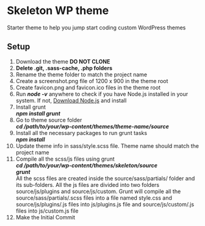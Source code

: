 # Skeleton WP theme
Starter theme to help you jump start coding custom WordPress themes

## Setup
1. Download the theme **DO NOT CLONE**
1. **Delete .git, .sass-cache, .php folders**
2. Rename the theme folder to match the project name
3. Create a screenshot.png file of 1200 x 900 in the theme root
4. Create favicon.png and favicon.ico files in the theme root
5. Run ***node -v*** anywhere to check if you have Node.js installed in your system. If not, [Download Node.js](https://nodejs.org/en/) and install
6. Install grunt <br> ***npm install grunt***
7. Go to theme source folder <br> ***cd /path/to/your/wp-content/themes/theme-name/source***
8. Install all the necessary packages to run grunt tasks <br> ***npm install***
9. Update theme info in sass/style.scss file. Theme name should match the project name
10. Compile all the scss/js files using grunt<br>
***cd /path/to/your/wp-content/themes/skeleton/source*** <br>
***grunt***<br>
All the scss files are created inside the source/sass/partials/ folder and its sub-folders. All the js files are divided into two folders source/js/plugins and source/js/custom. Grunt will compile all the source/sass/partials/.scss files into a file named style.css and source/js/plugins/.js files into js/plugins.js file and source/js/custom/.js files into js/custom.js file
11. Make the Initial Commit